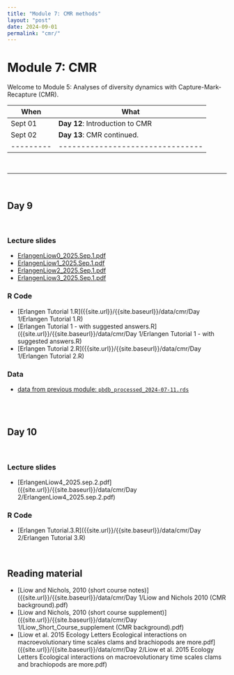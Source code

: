 ```yaml
---
title: "Module 7: CMR methods"
layout: "post" 
date: 2024-09-01
permalink: "cmr/"
---
```


# Module 7: CMR 

Welcome to Module 5: Analyses of diversity dynamics with Capture-Mark-Recapture (CMR). 



| When    | What                           |
|---------|--------------------------------|
| Sept 01 | **Day 12**: Introduction to CMR |
| Sept 02 | **Day 13**: CMR continued.     |
|---------|--------------------------------|

<br>

- - -

<br>

## Day 9

<br>

### Lecture slides


- [ErlangenLiow0_2025.Sep.1.pdf]({{site.url}}/{{site.baseurl}}/data/cmr/ErlangenLiow0.pdf)  
- [ErlangenLiow1_2025.Sep.1.pdf]({{site.url}}/{{site.baseurl}}/data/cmr/ErlangenLiow1.pdf)  
- [ErlangenLiow2_2025.Sep.1.pdf]({{site.url}}/{{site.baseurl}}/data/cmr/ErlangenLiow2.pdf)  
- [ErlangenLiow3_2025.Sep.1.pdf]({{site.url}}/{{site.baseurl}}/data/cmr/ErlangenLiow3.pdf)  


### R Code

- [Erlangen Tutorial 1.R]({{site.url}}/{{site.baseurl}}/data/cmr/Day 1/Erlangen Tutorial 1.R)  
- [Erlangen Tutorial 1 - with suggested answers.R]({{site.url}}/{{site.baseurl}}/data/cmr/Day 1/Erlangen Tutorial 1 - with suggested answers.R)  
- [Erlangen Tutorial 2.R]({{site.url}}/{{site.baseurl}}/data/cmr/Day 1/Erlangen Tutorial 2.R)  


### Data
- [data from previous module: `pbdb_processed_2024-07-11.rds`](https://www.dropbox.com/scl/fi/9xwovh8iyoivloaugi7qs/pbdb_processed_2024-07-11.rds?rlkey=4oep1vvtywm4ukoaekbx3qr77&st=2uaoevoh&dl=1)

<br>
<br>

## Day 10

<br>

### Lecture slides


- [ErlangenLiow4_2025.sep.2.pdf]({{site.url}}/{{site.baseurl}}/data/cmr/Day 2/ErlangenLiow4_2025.sep.2.pdf)  

### R Code

- [Erlangen Tutorial.3.R]({{site.url}}/{{site.baseurl}}/data/cmr/Day 2/Erlangen Tutorial 3.R)  

<br>

## Reading material

- [Liow and Nichols, 2010 (short course notes)]({{site.url}}/{{site.baseurl}}/data/cmr/Day 1/Liow and Nichols 2010 (CMR background).pdf)
- [Liow and Nichols, 2010 (short course supplement)]({{site.url}}/{{site.baseurl}}/data/cmr/Day 1/Liow_Short_Course_supplement (CMR background).pdf)
- [Liow et al. 2015 Ecology Letters Ecological interactions on macroevolutionary time scales  clams and brachiopods are more.pdf]({{site.url}}/{{site.baseurl}}/data/cmr/Day 2/Liow et al. 2015 Ecology Letters Ecological interactions on macroevolutionary time scales  clams and brachiopods are more.pdf)
